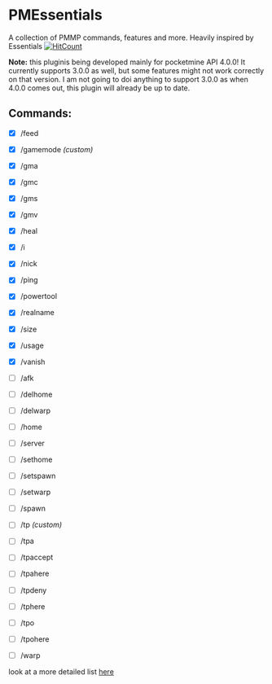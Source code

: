# PMEssentials
A collection of PMMP commands, features and more. Heavily inspired by Essentials
[![HitCount](http://hits.dwyl.io/pmessentials/PMEssentials.svg)](http://hits.dwyl.io/pmessentials/PMEssentials)


**Note:** this pluginis being developed mainly for pocketmine API 4.0.0! It currently supports 3.0.0 as well, but some features might not work correctly on that version. I am not going to doi anything to support 3.0.0 as when 4.0.0 comes out, this plugin will already be up to date.

## Commands:
- [x] /feed  
- [x] /gamemode *(custom)*
- [x] /gma
- [x] /gmc
- [x] /gms
- [x] /gmv
- [x] /heal
- [x] /i
- [x] /nick
- [x] /ping
- [x] /powertool
- [x] /realname
- [x] /size
- [x] /usage
- [x] /vanish
- [ ] /afk
- [ ] /delhome
- [ ] /delwarp
- [ ] /home
- [ ] /server
- [ ] /sethome
- [ ] /setspawn
- [ ] /setwarp
- [ ] /spawn
- [ ] /tp *(custom)*
- [ ] /tpa
- [ ] /tpaccept
- [ ] /tpahere
- [ ] /tpdeny
- [ ] /tphere
- [ ] /tpo
- [ ] /tpohere
- [ ] /warp


look at a more detailed list [here](https://github.com/pmessentials/PMEssentials/wiki/Commands)
